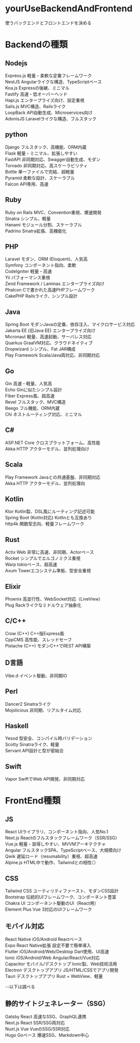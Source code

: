 # yourUseBackendAndFrontend
使うバックエンドとフロントエンドを決める

# Backendの種類

## Nodejs 
Express.js	軽量・柔軟な定番フレームワーク  
NestJS	Angularライクな構造、TypeScriptベース  
Koa.js	Expressの後継、ミニマル  
Fastify	高速・低オーバーヘッド  
Hapi.js	エンタープライズ向け、設定重視  
Sails.js	MVC構造、Railsライク  
LoopBack	API自動生成、Microservices向け  
AdonisJS	Laravelライクな構造、フルスタック  

## python 
Django	フルスタック、高機能、ORM内蔵  
Flask	軽量・ミニマル、拡張しやすい  
FastAPI	非同期対応、Swagger自動生成、モダン  
Tornado	非同期対応、高スケーラビリティ  
Bottle	単一ファイルで完結、超軽量  
Pyramid	柔軟な設計、スケーラブル  
Falcon	API専用、高速  

## Ruby 
Ruby on Rails	MVC、Convention重視、爆速開発  
Sinatra	シンプル、軽量  
Hanami	モジュール分割、スケーラブル  
Padrino	Sinatra拡張、高機能化  

## PHP 
Laravel	モダン、ORM (Eloquent)、人気高  
Symfony	コンポーネント指向、柔軟  
CodeIgniter	軽量・高速  
Yii	パフォーマンス重視  
Zend Framework / Laminas	エンタープライズ向け  
Phalcon	Cで書かれた高速PHPフレームワーク  
CakePHP	Railsライク、シンプル設計  

## Java 
Spring Boot	モダンJavaの定番、依存注入、マイクロサービス対応  
Jakarta EE (旧Java EE)	エンタープライズ向け  
Micronaut	軽量、高速起動、サーバレス対応  
Quarkus	GraalVM対応、クラウドネイティブ  
Dropwizard	シンプル、Fat JAR構成  
Play Framework	Scala/Java両対応、非同期対応  

## Go 
Gin	高速・軽量、人気高  
Echo	Ginに似たシンプル設計  
Fiber	Express風、超高速  
Revel	フルスタック、MVC構造  
Beego	フル機能、ORM内蔵  
Chi	ネストルーティング対応、ミニマル  

## C#
ASP.NET Core クロスプラットフォーム、高性能  
Akka HTTP	アクターモデル、並列処理向け  

## Scala 
Play Framework	Javaとの共通基盤、非同期対応  
Akka HTTP	アクターモデル、並列処理向  

## Kotlin 
Ktor	Kotlin製、DSL風にルーティング記述可能  
Spring Boot (Kotlin対応)	Kotlinとも互換あり  
http4k	関数型志向、軽量フレームワーク  

## Rust
Actix Web	非常に高速、非同期、Actorベース  
Rocket	シンプルでエルゴノミクス重視  
Warp	tokioベース、超高速  
Axum	Towerエコシステム準拠、型安全重視  

## Elixir
Phoenix	高並行性、WebSocket対応（LiveView）  
Plug	Rackライクなミドルウェア抽象化  

## C/C++
Crow (C++)	C++版Express風  
CppCMS	高性能、スレッドセーフ  
Pistache (C++)	モダンC++でREST API構築  

## D言語 
Vibe.d イベント駆動、非同期IO  

## Perl
Dancer2	Sinatraライク  
Mojolicious	非同期、リアルタイム対応  

## Haskell
Yesod	型安全、コンパイル時バリデーション  
Scotty	Sinatraライク、軽量  
Servant	API設計と型が密結合  

## Swift 
Vapor SwiftでWeb API開発、非同期対応  

# FrontEnd種類
## JS 
React UIライブラリ、コンポーネント指向、人気No.1  
Next.js Reactのフルスタックフレームワーク（SSR/SSG）  
Vue.js 軽量・習得しやすい、MVVMアーキテクチャ  
Angular フルスタックSPA、TypeScriptベース、大規模向け  
Qwik 遅延ロード（resumability）重視、超高速  
Alpine.js HTML中で動作、Tailwindとの相性◎  

## CSS 
Tailwind CSS	ユーティリティファースト、モダンCSS設計  
Bootstrap	伝統的UIフレームワーク、コンポーネント豊富  
Chakra UI コンポーネント駆動のUI（React用）  
Element Plus Vue 3対応のUIフレームワーク  

## モバイル対応
React Native	iOS/Android	Reactベース  
Expo	React Native拡張	設定不要で簡単導入  
Flutter	iOS/Android/Web/Desktop	Dart使用、UI高速  
Ionic	iOS/Android/Web	Angular/React/Vue対応  
Capacitor	モバイル/デスクトップ	Ionic製、Web技術活用  
Electron	デスクトップアプリ	JS/HTML/CSSでアプリ開発  
Tauri	デスクトップアプリ	Rust + WebView、軽量  

--以下は調べる  
## 静的サイトジェネレーター（SSG）
Gatsby	React	高速なSSG、GraphQL連携  
Next.js	React	SSR/SSG両対応  
Nuxt.js	Vue	VueのSSG/SSR対応  
Hugo Goベース 爆速SSG、Markdown中心  
